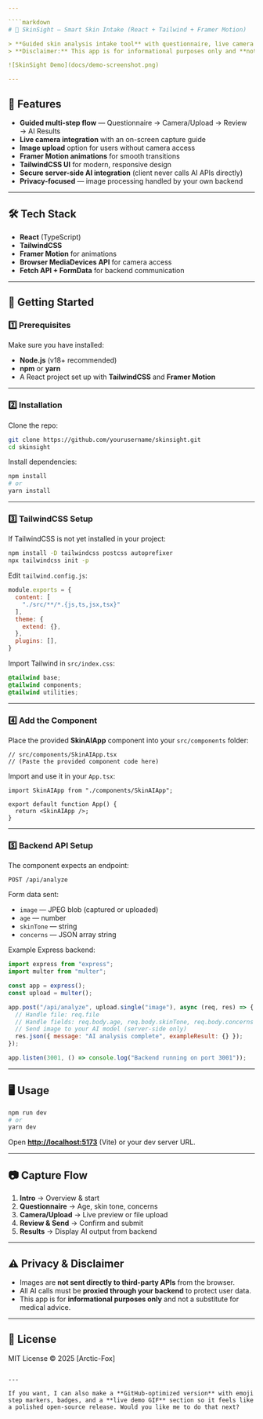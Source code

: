 ```yaml
---

````markdown
# 🧴 SkinSight — Smart Skin Intake (React + Tailwind + Framer Motion)

> **Guided skin analysis intake tool** with questionnaire, live camera capture, and AI-assisted result display.  
> **Disclaimer:** This app is for informational purposes only and **not** a medical diagnosis.

![SkinSight Demo](docs/demo-screenshot.png)

---
```


## 📌 Features

- **Guided multi-step flow** — Questionnaire → Camera/Upload → Review → AI Results
- **Live camera integration** with an on-screen capture guide
- **Image upload** option for users without camera access
- **Framer Motion animations** for smooth transitions
- **TailwindCSS UI** for modern, responsive design
- **Secure server-side AI integration** (client never calls AI APIs directly)
- **Privacy-focused** — image processing handled by your own backend

---

## 🛠 Tech Stack

- **React** (TypeScript)
- **TailwindCSS**
- **Framer Motion** for animations
- **Browser MediaDevices API** for camera access
- **Fetch API + FormData** for backend communication

---

## 🚀 Getting Started

### 1️⃣ Prerequisites
Make sure you have installed:
- **Node.js** (v18+ recommended)
- **npm** or **yarn**
- A React project set up with **TailwindCSS** and **Framer Motion**

---

### 2️⃣ Installation

Clone the repo:
```bash
git clone https://github.com/yourusername/skinsight.git
cd skinsight
````

Install dependencies:

```bash
npm install
# or
yarn install
```

---

### 3️⃣ TailwindCSS Setup

If TailwindCSS is not yet installed in your project:

```bash
npm install -D tailwindcss postcss autoprefixer
npx tailwindcss init -p
```

Edit `tailwind.config.js`:

```js
module.exports = {
  content: [
    "./src/**/*.{js,ts,jsx,tsx}"
  ],
  theme: {
    extend: {},
  },
  plugins: [],
}
```

Import Tailwind in `src/index.css`:

```css
@tailwind base;
@tailwind components;
@tailwind utilities;
```

---

### 4️⃣ Add the Component

Place the provided **SkinAIApp** component into your `src/components` folder:

```tsx
// src/components/SkinAIApp.tsx
// (Paste the provided component code here)
```

Import and use it in your `App.tsx`:

```tsx
import SkinAIApp from "./components/SkinAIApp";

export default function App() {
  return <SkinAIApp />;
}
```

---

### 5️⃣ Backend API Setup

The component expects an endpoint:

```
POST /api/analyze
```

Form data sent:

* `image` — JPEG blob (captured or uploaded)
* `age` — number
* `skinTone` — string
* `concerns` — JSON array string

Example Express backend:

```js
import express from "express";
import multer from "multer";

const app = express();
const upload = multer();

app.post("/api/analyze", upload.single("image"), async (req, res) => {
  // Handle file: req.file
  // Handle fields: req.body.age, req.body.skinTone, req.body.concerns
  // Send image to your AI model (server-side only)
  res.json({ message: "AI analysis complete", exampleResult: {} });
});

app.listen(3001, () => console.log("Backend running on port 3001"));
```

---

## 🖥 Usage

```bash
npm run dev
# or
yarn dev
```

Open **[http://localhost:5173](http://localhost:5173)** (Vite) or your dev server URL.

---

## 📷 Capture Flow

1. **Intro** → Overview & start
2. **Questionnaire** → Age, skin tone, concerns
3. **Camera/Upload** → Live preview or file upload
4. **Review & Send** → Confirm and submit
5. **Results** → Display AI output from backend

---

## ⚠ Privacy & Disclaimer

* Images are **not sent directly to third-party APIs** from the browser.
* All AI calls must be **proxied through your backend** to protect user data.
* This app is for **informational purposes only** and not a substitute for medical advice.

---

## 📄 License

MIT License © 2025 \[Arctic-Fox]

```

---

If you want, I can also make a **GitHub-optimized version** with emoji step markers, badges, and a **live demo GIF** section so it feels like a polished open-source release. Would you like me to do that next?
```

